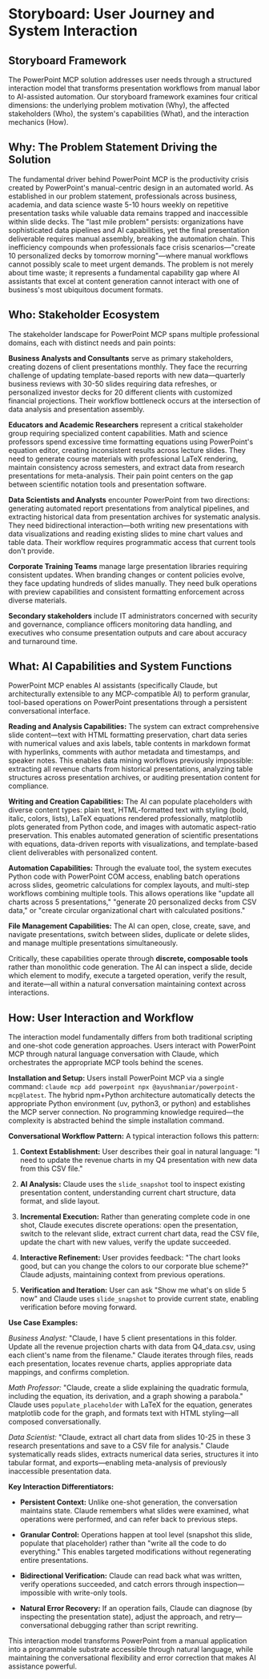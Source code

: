 # Storyboard: User Journey and System Interaction

## Storyboard Framework

The PowerPoint MCP solution addresses user needs through a structured interaction model that transforms presentation workflows from manual labor to AI-assisted automation. Our storyboard framework examines four critical dimensions: the underlying problem motivation (Why), the affected stakeholders (Who), the system's capabilities (What), and the interaction mechanics (How).

## Why: The Problem Statement Driving the Solution

The fundamental driver behind PowerPoint MCP is the productivity crisis created by PowerPoint's manual-centric design in an automated world. As established in our problem statement, professionals across business, academia, and data science waste 5-10 hours weekly on repetitive presentation tasks while valuable data remains trapped and inaccessible within slide decks. The "last mile problem" persists: organizations have sophisticated data pipelines and AI capabilities, yet the final presentation deliverable requires manual assembly, breaking the automation chain. This inefficiency compounds when professionals face crisis scenarios—"create 10 personalized decks by tomorrow morning"—where manual workflows cannot possibly scale to meet urgent demands. The problem is not merely about time waste; it represents a fundamental capability gap where AI assistants that excel at content generation cannot interact with one of business's most ubiquitous document formats.

## Who: Stakeholder Ecosystem

The stakeholder landscape for PowerPoint MCP spans multiple professional domains, each with distinct needs and pain points:

**Business Analysts and Consultants** serve as primary stakeholders, creating dozens of client presentations monthly. They face the recurring challenge of updating template-based reports with new data—quarterly business reviews with 30-50 slides requiring data refreshes, or personalized investor decks for 20 different clients with customized financial projections. Their workflow bottleneck occurs at the intersection of data analysis and presentation assembly.

**Educators and Academic Researchers** represent a critical stakeholder group requiring specialized content capabilities. Math and science professors spend excessive time formatting equations using PowerPoint's equation editor, creating inconsistent results across lecture slides. They need to generate course materials with professional LaTeX rendering, maintain consistency across semesters, and extract data from research presentations for meta-analysis. Their pain point centers on the gap between scientific notation tools and presentation software.

**Data Scientists and Analysts** encounter PowerPoint from two directions: generating automated report presentations from analytical pipelines, and extracting historical data from presentation archives for systematic analysis. They need bidirectional interaction—both writing new presentations with data visualizations and reading existing slides to mine chart values and table data. Their workflow requires programmatic access that current tools don't provide.

**Corporate Training Teams** manage large presentation libraries requiring consistent updates. When branding changes or content policies evolve, they face updating hundreds of slides manually. They need bulk operations with preview capabilities and consistent formatting enforcement across diverse materials.

**Secondary stakeholders** include IT administrators concerned with security and governance, compliance officers monitoring data handling, and executives who consume presentation outputs and care about accuracy and turnaround time.

## What: AI Capabilities and System Functions

PowerPoint MCP enables AI assistants (specifically Claude, but architecturally extensible to any MCP-compatible AI) to perform granular, tool-based operations on PowerPoint presentations through a persistent conversational interface.

**Reading and Analysis Capabilities:** The system can extract comprehensive slide content—text with HTML formatting preservation, chart data series with numerical values and axis labels, table contents in markdown format with hyperlinks, comments with author metadata and timestamps, and speaker notes. This enables data mining workflows previously impossible: extracting all revenue charts from historical presentations, analyzing table structures across presentation archives, or auditing presentation content for compliance.

**Writing and Creation Capabilities:** The AI can populate placeholders with diverse content types: plain text, HTML-formatted text with styling (bold, italic, colors, lists), LaTeX equations rendered professionally, matplotlib plots generated from Python code, and images with automatic aspect-ratio preservation. This enables automated generation of scientific presentations with equations, data-driven reports with visualizations, and template-based client deliverables with personalized content.

**Automation Capabilities:** Through the evaluate tool, the system executes Python code with PowerPoint COM access, enabling batch operations across slides, geometric calculations for complex layouts, and multi-step workflows combining multiple tools. This allows operations like "update all charts across 5 presentations," "generate 20 personalized decks from CSV data," or "create circular organizational chart with calculated positions."

**File Management Capabilities:** The AI can open, close, create, save, and navigate presentations, switch between slides, duplicate or delete slides, and manage multiple presentations simultaneously.

Critically, these capabilities operate through **discrete, composable tools** rather than monolithic code generation. The AI can inspect a slide, decide which element to modify, execute a targeted operation, verify the result, and iterate—all within a natural conversation maintaining context across interactions.

## How: User Interaction and Workflow

The interaction model fundamentally differs from both traditional scripting and one-shot code generation approaches. Users interact with PowerPoint MCP through natural language conversation with Claude, which orchestrates the appropriate MCP tools behind the scenes.

**Installation and Setup:** Users install PowerPoint MCP via a single command: `claude mcp add powerpoint npx @ayushmaniar/powerpoint-mcp@latest`. The hybrid npm+Python architecture automatically detects the appropriate Python environment (uv, python3, or python) and establishes the MCP server connection. No programming knowledge required—the complexity is abstracted behind the simple installation command.

**Conversational Workflow Pattern:** A typical interaction follows this pattern:

1. **Context Establishment:** User describes their goal in natural language: "I need to update the revenue charts in my Q4 presentation with new data from this CSV file."

2. **AI Analysis:** Claude uses the `slide_snapshot` tool to inspect existing presentation content, understanding current chart structure, data format, and slide layout.

3. **Incremental Execution:** Rather than generating complete code in one shot, Claude executes discrete operations: open the presentation, switch to the relevant slide, extract current chart data, read the CSV file, update the chart with new values, verify the update succeeded.

4. **Interactive Refinement:** User provides feedback: "The chart looks good, but can you change the colors to our corporate blue scheme?" Claude adjusts, maintaining context from previous operations.

5. **Verification and Iteration:** User can ask "Show me what's on slide 5 now" and Claude uses `slide_snapshot` to provide current state, enabling verification before moving forward.

**Use Case Examples:**

*Business Analyst:* "Claude, I have 5 client presentations in this folder. Update all the revenue projection charts with data from Q4_data.csv, using each client's name from the filename." Claude iterates through files, reads each presentation, locates revenue charts, applies appropriate data mappings, and confirms completion.

*Math Professor:* "Claude, create a slide explaining the quadratic formula, including the equation, its derivation, and a graph showing a parabola." Claude uses `populate_placeholder` with LaTeX for the equation, generates matplotlib code for the graph, and formats text with HTML styling—all composed conversationally.

*Data Scientist:* "Claude, extract all chart data from slides 10-25 in these 3 research presentations and save to a CSV file for analysis." Claude systematically reads slides, extracts numerical data series, structures it into tabular format, and exports—enabling meta-analysis of previously inaccessible presentation data.

**Key Interaction Differentiators:**

- **Persistent Context:** Unlike one-shot generation, the conversation maintains state. Claude remembers what slides were examined, what operations were performed, and can refer back to previous steps.

- **Granular Control:** Operations happen at tool level (snapshot this slide, populate that placeholder) rather than "write all the code to do everything." This enables targeted modifications without regenerating entire presentations.

- **Bidirectional Verification:** Claude can read back what was written, verify operations succeeded, and catch errors through inspection—impossible with write-only tools.

- **Natural Error Recovery:** If an operation fails, Claude can diagnose (by inspecting the presentation state), adjust the approach, and retry—conversational debugging rather than script rewriting.

This interaction model transforms PowerPoint from a manual application into a programmable substrate accessible through natural language, while maintaining the conversational flexibility and error correction that makes AI assistance powerful.
